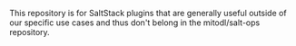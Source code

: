 This repository is for SaltStack plugins that are generally useful outside of our specific use cases and thus don't belong in the mitodl/salt-ops repository.
